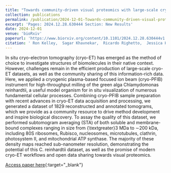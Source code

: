 ```yaml
---
title: "Towards community-driven visual proteomics with large-scale cryo-electron tomography of Chlamydomonas reinhardtii"
collection: publications
permalink: /publication/2024-12-01-Towards-community-driven-visual-proteomics-with-large-scale-cryo-electron-tomography-of-Chlamydomonas-reinhardtii
excerpt: 'Pages: 2024.12.28.630444 Section: New Results'
date: 2024-12-01
venue: 'bioRxiv'
paperurl: 'https://www.biorxiv.org/content/10.1101/2024.12.28.630444v1'
citation: ' Ron Kelley,  Sagar Khavnekar,  Ricardo Righetto,  Jessica Heebner,  Martin Obr,  Xianjun Zhang,  Saikat Chakraborty,  Grigory Tagiltsev,  Alicia Michael,  Sofie Dorst,  Florent Waltz,  Caitlyn McCafferty,  Lorenz Lamm,  Simon Zufferey,  Philippe Stappen,  Hugo Hoek,  Wojciech Wietrzynski,  Pavol Harar,  William Wan,  John Briggs,  Jürgen Plitzko,  Benjamin Engel,  Abhay Kotecha, &quot;Towards community-driven visual proteomics with large-scale cryo-electron tomography of Chlamydomonas reinhardtii.&quot; bioRxiv, 2024.'
---
```

In situ cryo-electron tomography (cryo-ET) has emerged as the method of choice to investigate structures of biomolecules in their native context. However, challenges remain in the efficient production of large-scale cryo-ET datasets, as well as the community sharing of this information-rich data. Here, we applied a cryogenic plasma-based focused ion beam (cryo-PFIB) instrument for high-throughput milling of the green alga Chlamydomonas reinhardtii, a useful model organism for in situ visualization of numerous fundamental cellular processes. Combining cryo-PFIB sample preparation with recent advances in cryo-ET data acquisition and processing, we generated a dataset of 1829 reconstructed and annotated tomograms, which we provide as a community resource to drive method development and inspire biological discovery. To assay the quality of this dataset, we performed subtomogram averaging (STA) of both soluble and membrane-bound complexes ranging in size from {\textgreater}3 MDa to ∼200 kDa, including 80S ribosomes, Rubisco, nucleosomes, microtubules, clathrin, photosystem II, and mitochondrial ATP synthase. The majority of these density maps reached sub-nanometer resolution, demonstrating the potential of this C. reinhardtii dataset, as well as the promise of modern cryo-ET workflows and open data sharing towards visual proteomics.

[Access paper here](https://www.biorxiv.org/content/10.1101/2024.12.28.630444v1){:target="_blank"}
